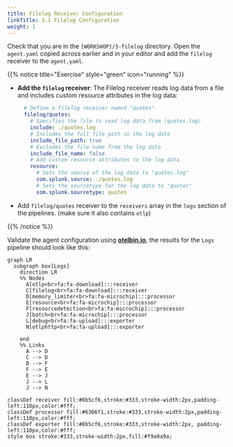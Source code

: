 ```yaml
---
title: Filelog Receiver Configuration
linkTitle: 3.1 Filelog Configuration
weight: 1
---
```


Check that you are in the `[WORKSHOP]/3-filelog` directory.  Open the `agent.yaml` copied across earlier and in your editor and add the `filelog` receiver to the `agent.yaml`.

{{% notice title="Exercise" style="green" icon="running" %}}

- **Add the `filelog` receiver**: The Filelog receiver reads log data from a file and includes custom resource attributes in the log data:

  ```yaml
    # Define a filelog receiver named "quotes"
    filelog/quotes:
      # Specifies the file to read log data from (quotes.log)
      include: ./quotes.log
      # Includes the full file path in the log data
      include_file_path: true
      # Excludes the file name from the log data
      include_file_name: false
      # Add custom resource attributes to the log data
      resource:
        # Sets the source of the log data to "quotes.log"
        com.splunk.source: ./quotes.log
        # Sets the sourcetype for the log data to "quotes"
        com.splunk.sourcetype: quotes
  ```

- Add `filelog/quotes` receiver to the `receivers` array in the `logs` section of the pipelines.  (make sure it also contains `otlp`)

{{% /notice %}}

Validate the agent configuration using **[otelbin.io](https://www.otelbin.io/)**, the results for the `Logs` pipeline should look like this:

```mermaid
graph LR
  subgraph box[Logs]
    direction LR
    %% Nodes
      A[otlp<br>fa:fa-download]:::receiver
      C[filelog<br>fa:fa-download]:::receiver
      D[memory_limiter<br>fa:fa-microchip]:::processor
      E[resource<br>fa:fa-microchip]:::processor
      F[resourcedetection<br>fa:fa-microchip]:::processor      
      J[batch<br>fa:fa-microchip]:::processor
      L[debug<br>fa:fa-upload]:::exporter
      N[otlphttp<br>fa:fa-upload]:::exporter

    end
    %% Links
      A --> D
      C --> D
      D --> F
      F --> E
      E --> J
      J --> L
      J --> N

classDef receiver fill:#8b5cf6,stroke:#333,stroke-width:2px,padding-left:110px,color:#fff;
classDef processor fill:#6366f1,stroke:#333,stroke-width:2px,padding-left:110px,color:#fff;
classDef exporter fill:#8b5cf6,stroke:#333,stroke-width:2px, padding-left:110px,color:#fff;
style box stroke:#333,stroke-width:2px,fill:#f9a9a9a;
```
<!--
![otelbin-f-3-1-logs](../../images/filelog-3-1-logs.png)
-->
